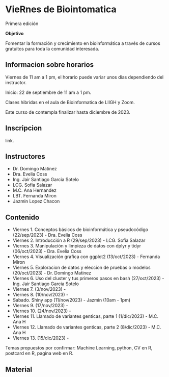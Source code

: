 # VieRnes de Biointomatica

Primera edición

**Objetivo**

Fomentar la formación y crecimiento en bioinformática a través de cursos gratuitos para toda la comunidad interesada.    

## Informacion sobre horarios

Viernes de 11 am a 1 pm, el horario puede variar unos dias dependiendo del instructor.

Inicio: 22 de septiembre de 11 am a 1 pm.

Clases hibridas en el aula de Bioinformatica de LIIGH y Zoom.

Este curso de contempla finalizar hasta diciembre de 2023.

## Inscripcion

link. 

## Instructores

- Dr. Domingo Matinez
- Dra. Evelia Coss
- Ing. Jair Santiago Garcia Sotelo
- LCG. Sofia Salazar
- M.C. Ana Hernandez
- LBT. Fernanda Miron
- Jazmin Lopez Chacon


## Contenido

- Viernes 1. Conceptos básicos de bioinformática y pseudocódigo (22/sep/2023) - Dra. Evelia Coss
- Viernes 2. Introducción a R (29/sep/2023) - LCG. Sofia Salazar
- Viernes 3. Manipulación y limpieza de datos con dplyr y tidyr (06/oct/2023) - Dra. Evelia Coss
- Viernes 4. Visualización grafica con ggplot2 (13/oct/2023) - Fernanda Miron
- Viernes 5. Exploracion de datos y eleccion de pruebas o modelos (20/oct/2023) - Dr. Domingo Matinez
- Viernes 6. Uso del cluster y tus primeros pasos en bash (27/oct/2023) - Ing. Jair Santiago Garcia Sotelo
- Viernes 7. (3/nov/2023) - 
- Viernes 8. (10/nov/2023) -
- Sabado. Shiny app (11/nov/2023) - Jazmin (10am - 1pm)
- Viernes 9. (17/nov/2023) - 
- Viernes 10. (24/nov/2023) - 
- Viernes 11. Llamado de variantes genticas, parte 1  (1/dic/2023) - M.C. Ana H 
- Viernes 12. Llamado de variantes genticas, parte 2  (8/dic/2023) - M.C. Ana H  
- Viernes 13. (15/dic/2023) -

Temas propuestos por confirmar: Machine Learning, python, CV en R, postcard en R, pagina web en R.

## Material

